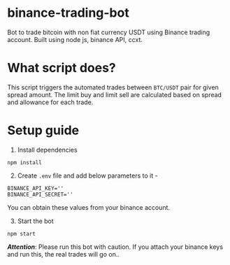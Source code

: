 # binance-trading-bot
Bot to trade bitcoin with non fiat currency USDT using Binance trading account. Built using node js, binance API, ccxt.

# What script does?

This script triggers the automated trades between `BTC/USDT` pair for given spread amount. The limit buy and limit sell are calculated based on spread and allowance for each trade.

# Setup guide

1. Install dependencies
  ```
  npm install
  ```

2. Create `.env` file and add below parameters to it -
  ```
  BINANCE_API_KEY=''
  BINANCE_API_SECRET=''
  ```
  You can obtain these values from your binance account.

3. Start the bot
  ```
  npm start
  ```

***Attention***:
Please run this bot with caution. If you attach your binance keys and run this, the real trades will go on..
